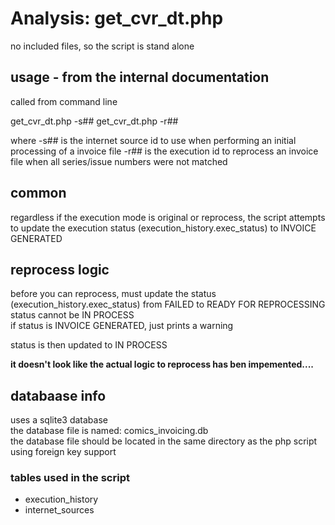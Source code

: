 # Analysis: get_cvr_dt.php

no included files, so the script is stand alone

## usage - from the internal documentation

called from command line

get_cvr_dt.php -s##
get_cvr_dt.php -r##

where
-s##  is the internet source id to use when performing an initial processing of a 
      invoice file
-r##  is the execution id to reprocess an invoice file when all series/issue numbers 
      were not matched

## common

regardless if the execution mode is original or reprocess, the script attempts to update 
the execution status (execution\_history.exec_status) to INVOICE GENERATED

## reprocess logic

before you can reprocess, must update the status (execution\_history.exec_status) from 
FAILED to READY FOR REPROCESSING  
status cannot be IN PROCESS  
if status is INVOICE GENERATED, just prints a warning

status is then updated to IN PROCESS

__it doesn't look like the actual logic to reprocess has ben impemented....__

## databaase info

uses a sqlite3 database  
the database file is named: comics_invoicing.db  
the database file should be located in the same directory as the php script  
using foreign key support

### tables used in the script

- execution\_history
- internet_sources

